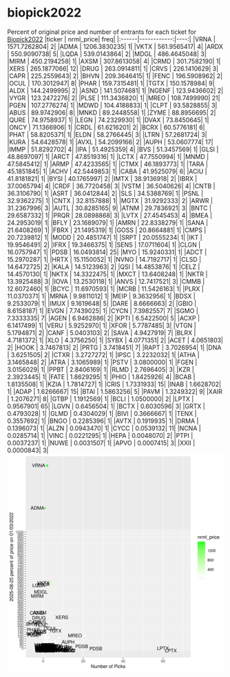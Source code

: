 # biopick2022
Percent of original price and number of entrants for each ticket for [Biopick2022](https://twitter.com/hashtag/Biopick2022)
|ticker |   nrml_price| freq|
|:------|------------:|----:|
|VRNA   | 1571.7262804|    2|
|ADMA   | 1206.3830235|    1|
|VKTX   |  561.9565417|    4|
|ARDX   |  550.9090738|    5|
|LQDA   |  539.0143864|    2|
|MDGL   |  486.4645048|    3|
|MIRM   |  450.2194258|    1|
|AXSM   |  307.8613058|    4|
|CRMD   |  301.7582190|    1|
|XERS   |  265.1877066|   12|
|DRUG   |  263.0914811|    1|
|CRVS   |  226.1410629|    3|
|CAPR   |  225.2559643|    2|
|BHVN   |  209.3646415|    1|
|FENC   |  196.5908962|    2|
|OCUL   |  170.3012947|    8|
|PHAR   |  159.7315481|    1|
|TGTX   |  150.1578984|    9|
|ALDX   |  144.2499995|    2|
|ASND   |  141.5074681|    1|
|NGENF  |  123.9436602|    2|
|VYGR   |  123.2472276|    2|
|PLSE   |  111.3436820|    1|
|MREO   |  108.7499990|   21|
|PGEN   |  107.2776274|    1|
|MDWD   |  104.4188833|    1|
|CLPT   |   93.5828855|    3|
|ABUS   |   89.9742906|    8|
|MNKD   |   89.2448558|    1|
|ZYME   |   88.8956695|    2|
|QURE   |   74.9758937|    1|
|LEGN   |   74.2329930|    1|
|DVAX   |   73.8450645|    1|
|ONCY   |   71.1366906|    1|
|CRDL   |   61.6216201|    2|
|BCRX   |   60.5776181|    6|
|PHAT   |   58.8205371|    1|
|ELDN   |   58.2766445|    3|
|LTRN   |   57.2681724|    3|
|KURA   |   54.6428578|    1|
|AVXL   |   54.2099166|    2|
|AUPH   |   53.0607774|   17|
|IMMP   |   51.8292702|    4|
|IPA    |   51.4925359|    4|
|BVS    |   51.3457569|    1|
|GLSI   |   48.8697097|    1|
|ARCT   |   47.8519316|    1|
|LCTX   |   47.7550994|    1|
|MNMD   |   47.5845412|    1|
|ARMP   |   47.4233565|    1|
|CTMX   |   46.1893773|    1|
|TARA   |   45.1851845|    1|
|ACHV   |   42.5449853|    1|
|CABA   |   41.9525079|    6|
|ACIU   |   41.8181821|    1|
|BYSI   |   40.1765997|    2|
|IMTX   |   38.9136918|    2|
|IBRX   |   37.0065794|    4|
|CRDF   |   36.7720458|    3|
|VSTM   |   36.5040626|    4|
|CNTB   |   36.3106790|    1|
|ASRT   |   36.0412844|    2|
|SLS    |   34.5388769|    1|
|PSNL   |   32.9362275|    1|
|CNTX   |   32.8157888|    1|
|MGTX   |   31.9292333|    2|
|ARWR   |   31.2367996|    3|
|AUTL   |   30.8285165|    9|
|ATNM   |   29.7836921|    3|
|BNTC   |   29.6587332|    1|
|PRQR   |   28.0898868|    3|
|LVTX   |   27.4545453|    4|
|BMEA   |   24.2953019|    1|
|BFLY   |   23.1689079|    1|
|AMRN   |   22.8338279|    1|
|SANA   |   21.6408269|    1|
|FBRX   |   21.1495319|    1|
|GOSS   |   20.8664881|    1|
|CMPS   |   20.7239812|    1|
|MODD   |   20.4851747|    1|
|SRPT   |   20.0555234|    1|
|IKT    |   19.9546491|    2|
|IFRX   |   19.3466375|    1|
|SENS   |   17.0711604|    1|
|CLGN   |   16.0757947|    1|
|PDSB   |   16.0493814|   25|
|MYO    |   15.9240331|    1|
|ADCT   |   15.2970287|    1|
|HRTX   |   15.1150052|    1|
|NVNO   |   14.7192717|    1|
|CLSD   |   14.6472725|    2|
|KALA   |   14.5123963|    2|
|QSI    |   14.4853876|    1|
|CELZ   |   14.4570130|    1|
|NKTX   |   14.3322475|    1|
|MXCT   |   13.6408248|    1|
|NKTR   |   13.3925488|    3|
|IOVA   |   13.2530118|    1|
|ANVS   |   12.7417521|    3|
|CMMB   |   12.6072460|    1|
|BCYC   |   11.6970593|    1|
|MCRB   |   11.5426163|    1|
|PLRX   |   11.0370371|    1|
|MRNA   |    9.9811012|    1|
|MEIP   |    9.3632956|    1|
|BDSX   |    9.2533079|    1|
|IMUX   |    9.1619648|    5|
|DARE   |    8.6666663|    2|
|GBIO   |    8.6158187|    1|
|EVGN   |    7.7439025|    1|
|CYCN   |    7.3982557|    7|
|SGMO   |    7.3333335|    7|
|AGEN   |    6.9462886|    2|
|KPTI   |    6.5422500|    5|
|ACXP   |    6.1417499|    1|
|VERU   |    5.9252970|    1|
|XFOR   |    5.7787485|    3|
|VTGN   |    5.1794871|    2|
|CANF   |    5.0403103|    2|
|SAVA   |    4.9427919|    7|
|BLRX   |    4.7181372|    1|
|XLO    |    4.3756250|    1|
|SYBX   |    4.0771351|    2|
|ACET   |    4.0651803|    2|
|HOOK   |    3.7467813|    2|
|PRTG   |    3.7418451|    7|
|RAPT   |    3.7026954|    1|
|DNA    |    3.6251505|    2|
|CTXR   |    3.2727272|    1|
|IPSC   |    3.2232032|    1|
|ATHA   |    3.1465848|    2|
|ATRA   |    3.1065989|    1|
|PSTV   |    3.0800000|    1|
|FGEN   |    3.0156029|    1|
|PPBT   |    2.8406169|    1|
|RLMD   |    2.7696405|    3|
|KZR    |    2.3923445|    1|
|FATE   |    1.8629295|    1|
|PHIO   |    1.8425926|    4|
|BCAB   |    1.8135508|    1|
|KZIA   |    1.7814727|    1|
|CRIS   |    1.7331933|   15|
|INAB   |    1.6628702|    1|
|ADAP   |    1.6266667|   15|
|BTAI   |    1.5863256|    5|
|PAVM   |    1.3249322|    9|
|XAIR   |    1.2076271|    8|
|GTBP   |    1.1912569|    1|
|BCLI   |    1.0500000|    2|
|LPTX   |    0.9567901|   65|
|LGVN   |    0.6456504|    1|
|BCTX   |    0.6030596|    3|
|GRTX   |    0.4793028|    1|
|GLMD   |    0.4304029|    1|
|BIVI   |    0.3666667|    1|
|TENX   |    0.3557692|    1|
|BNGO   |    0.2285396|    1|
|AVTX   |    0.1919935|    1|
|DRMA   |    0.1396073|    1|
|ALZN   |    0.0943470|    1|
|CYCC   |    0.0539132|   11|
|NCNA   |    0.0285714|    1|
|VINC   |    0.0221295|    1|
|HEPA   |    0.0048070|    2|
|PTPI   |    0.0037237|    1|
|NUWE   |    0.0031507|    1|
|APVO   |    0.0007415|    3|
|XXII   |    0.0000843|    3|
![retvspicks](biopicks.png?raw=true)
